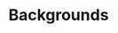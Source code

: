---
layout: page
title: Backgrounds
permalink: /pages/guide/backgrounds
parent: User Guide
nav_order: 1
---